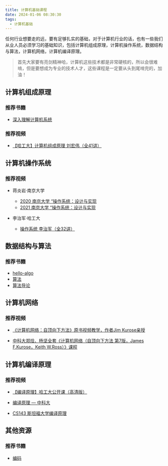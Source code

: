 ```yaml
---
title: 计算机基础课程
date: 2024-01-06 08:30:30
tags:
  - 计算机基础
---
```


任何行业想要走的远，要有足够扎实的基础，对于计算机行业的话，也有一些我们从业人员必须学习的基础知识，包括计算机组成原理，计算机操作系统，数据结构与算法，计算机网络，计算机编译原理。

> 首先大家要有亮剑精神哈，计算机这些技术都是非常硬核的，所以会很难啃，但是要想成为专业的技术人才，这些课程是一定要从头到尾啃完的，加油！

## 计算机组成原理

### 推荐书籍

- [深入理解计算机系统](https://book.douban.com/subject/26912767/)

### 推荐视频

- [【哈工大】计算机组成原理 刘宏伟（全41讲）](https://www.bilibili.com/video/BV1Xu411r7Vz/?spm_id_from=333.337.search-card.all.click&vd_source=901e0b3c23d3cff6094d75383834207f)



## 计算机操作系统

### 推荐视频

- 蒋炎岩·南京大学
  - [2020 南京大学 “操作系统：设计与实现](https://www.bilibili.com/video/BV1N741177F5?p=2&spm_id_from=pageDriver&vd_source=901e0b3c23d3cff6094d75383834207f)
  - [2021 南京大学 “操作系统：设计与实现](https://www.bilibili.com/video/BV1HN41197Ko/?spm_id_from=333.337.search-card.all.click&vd_source=901e0b3c23d3cff6094d75383834207f)

- 李治军·哈工大
  - [操作系统 李治军（全32讲）](https://www.bilibili.com/video/BV19r4y1b7Aw/?spm_id_from=333.337.search-card.all.click&vd_source=901e0b3c23d3cff6094d75383834207f)



## 数据结构与算法

### 推荐书籍

- [hello-algo](https://www.hello-algo.com/)
- [算法](https://book.douban.com/subject/19952400/)
- [算法导论](https://book.douban.com/subject/20432061/)



## 计算机网络

### 推荐视频

- [《计算机网络：自顶向下方法》原书视频教学，作者Jim Kurose亲授](https://www.bilibili.com/video/BV19M411S7V7/?spm_id_from=333.337.search-card.all.click&vd_source=901e0b3c23d3cff6094d75383834207f)

- [中科大郑烇、杨坚全套《计算机网络（自顶向下方法 第7版，James F.Kurose，Keith W.Ross）》课程](https://www.bilibili.com/video/BV1JV411t7ow/?spm_id_from=333.337.search-card.all.click&vd_source=901e0b3c23d3cff6094d75383834207f)



## 计算机编译原理

### 推荐视频

- [【编译原理】哈工大公开课（高清版）](https://www.bilibili.com/video/BV1dL4y1H7T8/?spm_id_from=333.337.search-card.all.click&vd_source=901e0b3c23d3cff6094d75383834207f)

- [编译原理 — 中科大](https://www.bilibili.com/video/BV17W41187gL/?spm_id_from=333.337.search-card.all.click&vd_source=901e0b3c23d3cff6094d75383834207f)

- [CS143 斯坦福大学编译原理](https://www.bilibili.com/video/BV1NE411376V/?spm_id_from=333.337.search-card.all.click&vd_source=901e0b3c23d3cff6094d75383834207f)



## 其他资源

### 推荐书籍

- [编码](https://book.douban.com/subject/20260928/)
